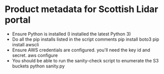 
Product metadata for Scottish Lidar portal
==========================================


- Ensure Python is installed (I installed the latest Python 3)
- Do all the pip installs listed in the script comments
    pip install boto3
    pip install awscli
- Ensure AWS credentials are configured. you'll need the key id and secret.
    aws configure
- You should be able to run the sanity-check script to enumerate the S3 buckets
    python sanity.py

